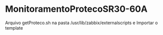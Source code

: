 # MonitoramentoProtecoSR30-60A


Arquivo getProteco.sh na pasta /usr/lib/zabbix/externalscripts e 
Importar o template
